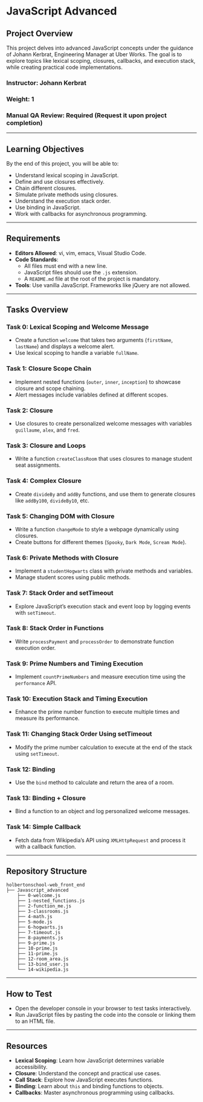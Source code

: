 # JavaScript Advanced

## Project Overview
This project delves into advanced JavaScript concepts under the guidance of Johann Kerbrat, Engineering Manager at Uber Works. The goal is to explore topics like lexical scoping, closures, callbacks, and execution stack, while creating practical code implementations.

### Instructor: Johann Kerbrat
### Weight: 1
### Manual QA Review: Required (Request it upon project completion)

---

## Learning Objectives
By the end of this project, you will be able to:
- Understand lexical scoping in JavaScript.
- Define and use closures effectively.
- Chain different closures.
- Simulate private methods using closures.
- Understand the execution stack order.
- Use binding in JavaScript.
- Work with callbacks for asynchronous programming.

---

## Requirements
- **Editors Allowed**: vi, vim, emacs, Visual Studio Code.
- **Code Standards**:
  - All files must end with a new line.
  - JavaScript files should use the `.js` extension.
  - A `README.md` file at the root of the project is mandatory.
- **Tools**: Use vanilla JavaScript. Frameworks like jQuery are not allowed.

---

## Tasks Overview

### Task 0: Lexical Scoping and Welcome Message
- Create a function `welcome` that takes two arguments (`firstName`, `lastName`) and displays a welcome alert.
- Use lexical scoping to handle a variable `fullName`.

### Task 1: Closure Scope Chain
- Implement nested functions (`outer`, `inner`, `inception`) to showcase closure and scope chaining.
- Alert messages include variables defined at different scopes.

### Task 2: Closure
- Use closures to create personalized welcome messages with variables `guillaume`, `alex`, and `fred`.

### Task 3: Closure and Loops
- Write a function `createClassRoom` that uses closures to manage student seat assignments.

### Task 4: Complex Closure
- Create `divideBy` and `addBy` functions, and use them to generate closures like `addBy100`, `divideBy10`, etc.

### Task 5: Changing DOM with Closure
- Write a function `changeMode` to style a webpage dynamically using closures.
- Create buttons for different themes (`Spooky`, `Dark Mode`, `Scream Mode`).

### Task 6: Private Methods with Closure
- Implement a `studentHogwarts` class with private methods and variables.
- Manage student scores using public methods.

### Task 7: Stack Order and setTimeout
- Explore JavaScript’s execution stack and event loop by logging events with `setTimeout`.

### Task 8: Stack Order in Functions
- Write `processPayment` and `processOrder` to demonstrate function execution order.

### Task 9: Prime Numbers and Timing Execution
- Implement `countPrimeNumbers` and measure execution time using the `performance` API.

### Task 10: Execution Stack and Timing Execution
- Enhance the prime number function to execute multiple times and measure its performance.

### Task 11: Changing Stack Order Using setTimeout
- Modify the prime number calculation to execute at the end of the stack using `setTimeout`.

### Task 12: Binding
- Use the `bind` method to calculate and return the area of a room.

### Task 13: Binding + Closure
- Bind a function to an object and log personalized welcome messages.

### Task 14: Simple Callback
- Fetch data from Wikipedia’s API using `XMLHttpRequest` and process it with a callback function.

---

## Repository Structure
```plaintext
holbertonschool-web_front_end
├── Javascript_advanced
    ├── 0-welcome.js
    ├── 1-nested_functions.js
    ├── 2-function_me.js
    ├── 3-classrooms.js
    ├── 4-math.js
    ├── 5-mode.js
    ├── 6-hogwarts.js
    ├── 7-timeout.js
    ├── 8-payments.js
    ├── 9-prime.js
    ├── 10-prime.js
    ├── 11-prime.js
    ├── 12-room_area.js
    ├── 13-bind_user.js
    └── 14-wikipedia.js
```

---

## How to Test
- Open the developer console in your browser to test tasks interactively.
- Run JavaScript files by pasting the code into the console or linking them to an HTML file.

---

## Resources
- **Lexical Scoping**: Learn how JavaScript determines variable accessibility.
- **Closure**: Understand the concept and practical use cases.
- **Call Stack**: Explore how JavaScript executes functions.
- **Binding**: Learn about `this` and binding functions to objects.
- **Callbacks**: Master asynchronous programming using callbacks.
